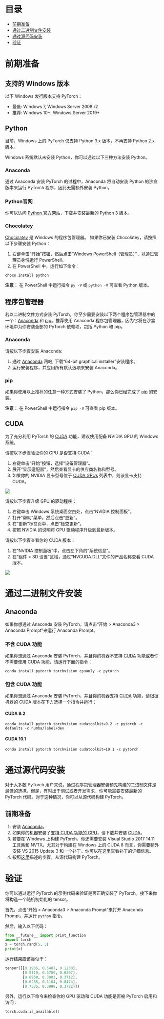 # 目录

* [前期准备](install_ch.md#前期准备)
* [通过二进制文件安装](install_ch.md#通过二进制文件安装)
* [通过源代码安装](install_ch.md#通过源代码安装)
* [验证](install_ch.md#验证)

# 前期准备

## 支持的 Windows 版本

以下 Windows 发行版本支持 PyTorch：

* 最低: Windows 7, Windows Server 2008 r2
* 推荐: Windows 10+, Windows Server 2019+

## Python

目前，Windows 上的 PyTorch 仅支持 Python 3.x 版本，不再支持 Python 2.x 版本。

Windows 系统默认未安装 Python，你可以通过以下三种方法安装 Python。

### Anaconda

通过 Anaconda 安装 PyTorch 的过程中，Anaconda 将自动安装 Python 的沙盒版本来运行 PyTorch 程序，因此无需额外安装 Python。

### Python官网

你可以访问 [Python 官方网站](https://www.python.org/downloads/windows/)，下载并安装最新的 Python 3 版本。

### Chocolatey

[Chocolatey](https://chocolatey.org/) 是 Windows 的程序包管理器。 如果你已安装 Chocolatey，请按照以下步骤安装 Python：

1. 右键单击“开始”按钮，然后点击“Windows PowerShell（管理员）”，以通过管理员身份运行 PowerShell。
2. 在 PowerShell 中，运行如下命令：

```
choco install python
```

**注意：** 在 PowerShell 中运行指令 `py -V` 或 `python -V` 可查看 Python 版本。

## 程序包管理器

若以二进制文件方式安装 PyTorch，你至少需要安装以下两个程序包管理器中的一个：[Anaconda](https://www.anaconda.com/distribution/#windows) 和 [pip](https://pypi.org/project/pip/)。推荐使用 Anaconda 程序包管理器，因为它将在沙盒环境中为你安装全部的 PyTorch 依赖项，包括 Python 和 pip。

### Anaconda

请按以下步骤安装 Anaconda: 

1. 通过 [Anaconda](https://www.anaconda.com/distribution/#windows) 网站, 下载“64-bit graphical installer”安装程序。
2. 运行安装程序，并应用所有默认选项来安装 Anaconda。

### pip

如果你使用以上推荐的任意一种方式安装了 Python，那么你已经完成了 [pip](https://pypi.org/project/pip/) 的安装。

**注意：** 在 PowerShell 中运行指令 `pip -V` 可查看 pip 版本。

## CUDA

为了充分利用 PyTorch 的 [CUDA](https://pytorch.org/tutorials/beginner/blitz/tensor_tutorial.html?highlight=cuda#cuda-tensors) 功能，建议使用配备 NVIDIA GPU 的 Windows 系统。

请按以下步骤验证你的 GPU 是否支持 CUDA：

1. 右键单击“开始”按钮，选择“设备管理器”。
2. 展开“显示适配器”，然后查看显卡的供应商名称和型号。
3. 如果你的 NVIDIA 显卡型号位于 [CUDA GPUs](http://developer.nvidia.com/cuda-gpus) 列表中，则该显卡支持 CUDA。

![](assets/gpu_ch.png)

请按以下步骤升级 GPU 的驱动程序：

1. 右键单击 Windows 系统桌面空白处，点击“NVIDIA 控制面板”。
2. 打开“帮助”菜单，然后点击“更新”。
3. 在“更新”标签页中，点击“检查更新”。
4. 按照 NVIDIA 的说明将 GPU 驱动程序升级到最新版本。

请按以下步骤查看你的 CUDA 版本：

1. 在“NVIDIA 控制面板”中，点击左下角的“系统信息”。
2. 在“组件 &gt; 3D 设置”区域，通过“NVCUDA.DLL”文件的产品名称查看 CUDA 版本。

![](assets/cuda_ch.png)

# 通过二进制文件安装

## Anaconda

如果你想通过 Anaconda 安装 PyTorch，请点击“开始 &gt; Anaconda3 &gt; Anaconda Prompt”来运行 Anaconda Prompt。

### 不含 CUDA 功能

如果你想通过 Anaconda 安装 PyTorch，并且你的机器不支持 [CUDA](https://developer.nvidia.com/cuda-zone) 功能或者你不需要使用 CUDA 功能，请运行下面的指令：

```
conda install pytorch torchvision cpuonly -c pytorch
```

### 包含 CUDA 功能

如果你想通过 Anaconda 安装 PyTorch，并且你的机器支持 [CUDA](https://developer.nvidia.com/cuda-zone) 功能，请根据机器的 CUDA 版本在下方选择一个指令并运行：

#### CUDA 9.2

```
conda install pytorch torchvision cudatoolkit=9.2 -c pytorch -c defaults -c numba/label/dev
```

#### CUDA 10.1

```
conda install pytorch torchvision cudatoolkit=10.1 -c pytorch
```

# 通过源代码安装

对于大多数 PyTorch 用户来说，通过程序包管理器安装预先构建的二进制文件是最佳的选择。但是，有时出于测试或者开发需求，你可能需要安装最新的 PyTorch 代码。对于这种情况，你可以从源代码构建 PyTorch。

## 前期准备

1. 安装 [Anaconda](install_ch.md#anaconda-1)。
2. 如果你的机器安装了[支持 CUDA 功能的 GPU]((https://developer.nvidia.com/cuda-gpus))，请下载并安装 [CUDA](https://developer.nvidia.com/cuda-downloads)。
3. 若要在 Windows 上构建 PyTorch，你还需要安装 Visual Studio 2017 14.11 工具集和 NVTX。尤其对于构建在 Windows 上的 CUDA 8 而言，你需要额外安装 VS 2015 Update 3 和一个补丁。你可以在[这里](https://support.microsoft.com/en-gb/help/4020481/fix-link-exe-crashes-with-a-fatal-lnk1000-error-when-you-use-wholearch)查看补丁的详细信息。
4. 按照[这里](https://github.com/pytorch/pytorch#from-source)描述的步骤，从源代码构建 PyTorch。

# 验证

你可以通过运行 PyTorch 的示例代码来验证是否正确安装了 PyTorch。接下来你将构造一个随机初始化的 tensor。

首先，点击“开始 &gt; Anaconda3 &gt; Anaconda Prompt”来打开 Anaconda Prompt，并运行 `python` 指令。

然后，输入以下代码：

```python
from __future__ import print_function
import torch
x = torch.rand(5, 3)
print(x)
```

运行结果应该类似于：

```python
tensor([[0.1935, 0.5487, 0.1230],
        [0.5119, 0.6789, 0.6307],
        [0.8938, 0.3003, 0.3712],
        [0.6285, 0.1104, 0.8474],
        [0.7535, 0.3999, 0.3722]])
```

另外，运行以下命令来检查你的 GPU 驱动和 CUDA 功能是否被 PyTorch 启用和访问：

```python
torch.cuda.is_available()
```